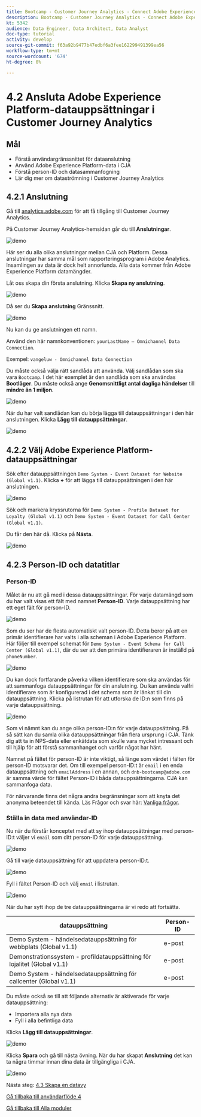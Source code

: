 ```yaml
---
title: Bootcamp - Customer Journey Analytics - Connect Adobe Experience Platform Datasets in Customer Journey Analytics
description: Bootcamp - Customer Journey Analytics - Connect Adobe Experience Platform Datasets in Customer Journey Analytics
kt: 5342
audience: Data Engineer, Data Architect, Data Analyst
doc-type: tutorial
activity: develop
source-git-commit: f63a92b9477b47edbf6a3fee162299491399ea56
workflow-type: tm+mt
source-wordcount: '674'
ht-degree: 0%

---
```


# 4.2 Ansluta Adobe Experience Platform-datauppsättningar i Customer Journey Analytics

## Mål

- Förstå användargränssnittet för dataanslutning
- Använd Adobe Experience Platform-data i CJA
- Förstå person-ID och datasammanfogning
- Lär dig mer om dataströmning i Customer Journey Analytics

## 4.2.1 Anslutning

Gå till [analytics.adobe.com](https://analytics.adobe.com) för att få tillgång till Customer Journey Analytics.

På Customer Journey Analytics-hemsidan går du till **Anslutningar**.

![demo](./images/cja2.png)

Här ser du alla olika anslutningar mellan CJA och Platform. Dessa anslutningar har samma mål som rapporteringsprogram i Adobe Analytics. Insamlingen av data är dock helt annorlunda. Alla data kommer från Adobe Experience Platform datamängder.

Låt oss skapa din första anslutning. Klicka **Skapa ny anslutning**.

![demo](./images/cja4.png)

Då ser du **Skapa anslutning** Gränssnitt.

![demo](./images/cja5.png)

Nu kan du ge anslutningen ett namn.

Använd den här namnkonventionen: `yourLastName – Omnichannel Data Connection`.

Exempel: `vangeluw - Omnichannel Data Connection`

Du måste också välja rätt sandlåda att använda. Välj sandlådan som ska vara `Bootcamp`. I det här exemplet är den sandlåda som ska användas **Bootläger**. Du måste också ange **Genomsnittligt antal dagliga händelser** till **mindre än 1 miljon**.

![demo](./images/cjasb.png)

När du har valt sandlådan kan du börja lägga till datauppsättningar i den här anslutningen. Klicka **Lägg till datauppsättningar**.

![demo](./images/cjasb1.png)

## 4.2.2 Välj Adobe Experience Platform-datauppsättningar

Sök efter datauppsättningen `Demo System - Event Dataset for Website (Global v1.1)`. Klicka **+** för att lägga till datauppsättningen i den här anslutningen.

![demo](./images/cja7.png)

Sök och markera kryssrutorna för `Demo System - Profile Dataset for Loyalty (Global v1.1)` och `Demo System - Event Dataset for Call Center (Global v1.1)`.

Du får den här då. Klicka på **Nästa**.

![demo](./images/cja9.png)

## 4.2.3 Person-ID och datatitlar

### Person-ID

Målet är nu att gå med i dessa datauppsättningar. För varje datamängd som du har valt visas ett fält med namnet **Person-ID**. Varje datauppsättning har ett eget fält för person-ID.

![demo](./images/cja11.png)

Som du ser har de flesta automatiskt valt person-ID. Detta beror på att en primär identifierare har valts i alla scheman i Adobe Experience Platform. Här följer till exempel schemat för `Demo System - Event Schema for Call Center (Global v1.1)`, där du ser att den primära identifieraren är inställd på `phoneNumber`.

![demo](./images/cja13.png)

Du kan dock fortfarande påverka vilken identifierare som ska användas för att sammanfoga datauppsättningar för din anslutning. Du kan använda valfri identifierare som är konfigurerad i det schema som är länkat till din datauppsättning. Klicka på listrutan för att utforska de ID:n som finns på varje datauppsättning.

![demo](./images/cja14.png)

Som vi nämnt kan du ange olika person-ID:n för varje datauppsättning. På så sätt kan du samla olika datauppsättningar från flera ursprung i CJA. Tänk dig att ta in NPS-data eller enkätdata som skulle vara mycket intressant och till hjälp för att förstå sammanhanget och varför något har hänt.

Namnet på fältet för person-ID är inte viktigt, så länge som värdet i fälten för person-ID motsvarar det. Om till exempel person-ID:t är `email` i en enda datauppsättning och `emailAddress` i en annan, och `dnb-bootcamp@adobe.com` är samma värde för fältet Person-ID i båda datauppsättningarna. CJA kan sammanfoga data.

För närvarande finns det några andra begränsningar som att knyta det anonyma beteendet till kända. Läs Frågor och svar här: [Vanliga frågor](https://experienceleague.adobe.com/docs/analytics-platform/using/cja-overview/cja-faq.html).

### Ställa in data med användar-ID

Nu när du förstår konceptet med att sy ihop datauppsättningar med person-ID:t väljer vi `email` som ditt person-ID för varje datauppsättning.

![demo](./images/cja15.png)

Gå till varje datauppsättning för att uppdatera person-ID:t.

![demo](./images/cja12a.png)

Fyll i fältet Person-ID och välj `email` i listrutan.

![demo](./images/cja17.png)

När du har sytt ihop de tre datauppsättningarna är vi redo att fortsätta.

| datauppsättning | Person-ID |
| ----------------- |-------------| 
| Demo System - händelsedatauppsättning för webbplats (Global v1.1) | e-post |
| Demonstrationssystem - profildatauppsättning för lojalitet (Global v1.1) | e-post |
| Demo System - händelsedatauppsättning för callcenter (Global v1.1) | e-post |

Du måste också se till att följande alternativ är aktiverade för varje datauppsättning:

- Importera alla nya data
- Fyll i alla befintliga data

Klicka **Lägg till datauppsättningar**.

![demo](./images/cja16.png)

Klicka **Spara** och gå till nästa övning.
När du har skapat **Anslutning** det kan ta några timmar innan dina data är tillgängliga i CJA.

![demo](./images/cja20.png)

Nästa steg: [4.3 Skapa en datavy](./ex3.md)

[Gå tillbaka till användarflöde 4](./uc4.md)

[Gå tillbaka till Alla moduler](./../../overview.md)
